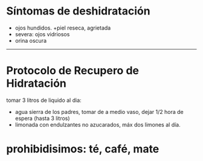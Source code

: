 
# Síntomas de deshidratación
+ ojos hundidos.
+piel reseca, agrietada
+ severa: ojos vidriosos
+ orina oscura
---

# Protocolo de Recupero de Hidratación
tomar 3 litros de liquido al dia: 
  + agua sierra de los padres, tomar de a medio vaso, dejar 1/2 hora de espera (hasta 3 litros)
  + limonada con endulzantes no azucarados, máx dos limones al día.
 
 # prohibidisimos: té, café, mate
